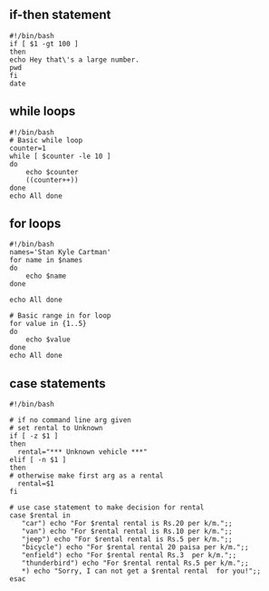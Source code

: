 <!-- https://ryanstutorials.net/bash-scripting-tutorial/bash-if-statements.php#ifelif -->

## if-then statement
```
#!/bin/bash
if [ $1 -gt 100 ]
then
echo Hey that\'s a large number.
pwd
fi
date
```
## while loops
```
#!/bin/bash
# Basic while loop
counter=1
while [ $counter -le 10 ]
do
    echo $counter
    ((counter++))
done
echo All done
```
## for loops
```
#!/bin/bash
names='Stan Kyle Cartman'
for name in $names
do
    echo $name
done

echo All done   

# Basic range in for loop
for value in {1..5}
do
    echo $value
done
echo All done
```
## case statements
```
#!/bin/bash

# if no command line arg given
# set rental to Unknown
if [ -z $1 ]
then
  rental="*** Unknown vehicle ***"
elif [ -n $1 ]
then
# otherwise make first arg as a rental
  rental=$1
fi

# use case statement to make decision for rental
case $rental in
   "car") echo "For $rental rental is Rs.20 per k/m.";;
   "van") echo "For $rental rental is Rs.10 per k/m.";;
   "jeep") echo "For $rental rental is Rs.5 per k/m.";;
   "bicycle") echo "For $rental rental 20 paisa per k/m.";;
   "enfield") echo "For $rental rental Rs.3  per k/m.";;
   "thunderbird") echo "For $rental rental Rs.5 per k/m.";;
   *) echo "Sorry, I can not get a $rental rental  for you!";;
esac
```